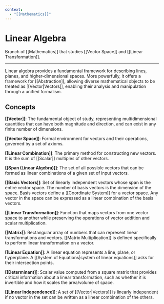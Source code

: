 ```yaml
---
context:
  - "[[Mathematics]]"
---
```


# Linear Algebra

Branch of [[Mathematics]] that studies [[Vector Space]] and [[Linear Transformation]].

---

Linear algebra provides a fundamental framework for describing lines, planes, and higher-dimensional spaces. More powerfully, it offers a framework for [[Abstraction]], allowing diverse mathematical objects to be treated as [[Vector|Vectors]], enabling their analysis and manipulation through a unified formalism.

## Concepts

**[[Vector]]**: The fundamental object of study, representing multidimensional quantities that can have both magnitude and direction, and can exist in any finite number of dimensions.

**[[Vector Space]]**: Formal environment for vectors and their operations, governed by a set of axioms.

**[[Linear Combination]]**: The primary method for constructing new vectors. It is the sum of [[Scalar]] multiples of other vectors.

**[[Span (Linear Algebra)]]**: The set of all possible vectors that can be formed as linear combinations of a given set of input vectors.

**[[Basis Vectors]]**: Set of linearly independent vectors whose span is the entire vector space. The number of basis vectors is the dimension of the space. Basis vectors define a [[Coordinate System]] for a vector space. Any vector in the space can be expressed as a linear combination of the basis vectors.

**[[Linear Transformation]]**: Function that maps vectors from one vector space to another while preserving the operations of vector addition and scalar multiplication.

**[[Matrix]]**: Rectangular array of numbers that can represent linear transformations and vectors. [[Matrix Multiplication]] is defined specifically to perform linear transformation on a vector.

**[[Linear Equation]]**: A linear equation represents a line, plane, or hyperplane. A [[System of Equations|system of linear equations]] asks for their intersection points.

**[[Determinant]]**: Scalar value computed from a square matrix that provides critical information about a linear transformation, such as whether it is invertible and how it scales the area/volume of space.

**[[Linear Independence]]**: A set of [[Vector|Vectors]] is linearly independent if no vector in the set can be written as a linear combination of the others.

